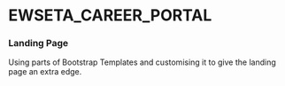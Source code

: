 # EWSETA_CAREER_PORTAL

### Landing Page
Using parts of Bootstrap Templates and customising it to give the landing page an extra edge.
